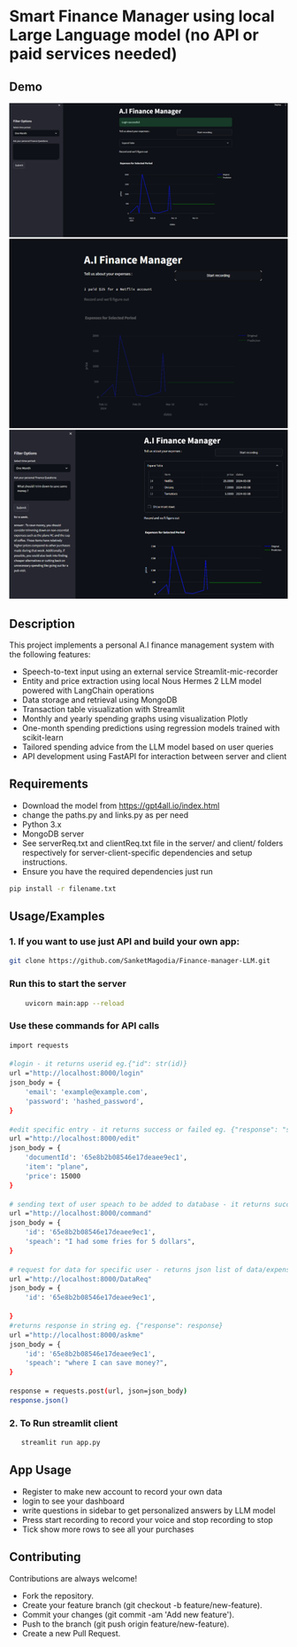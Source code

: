 
# Smart Finance Manager using local Large Language model (no API or paid services needed)


## Demo
![alt text](https://github.com/SanketMagodia/Finance-manager-LLM/blob/master/images/1.png)
![alt text](https://github.com/SanketMagodia/Finance-manager-LLM/blob/master/images/2.png)
![alt text](https://github.com/SanketMagodia/Finance-manager-LLM/blob/master/images/3.png)
## Description

This project implements a personal A.I finance management system with the following features:

- Speech-to-text input using an external service Streamlit-mic-recorder
- Entity and price extraction using local Nous Hermes 2 LLM model powered with LangChain operations 
- Data storage and retrieval using MongoDB
- Transaction table visualization with Streamlit
- Monthly and yearly spending graphs using visualization Plotly
- One-month spending predictions using regression models trained with scikit-learn
- Tailored spending advice from the LLM model based on user queries
- API development using FastAPI for interaction between server and client














## Requirements
- Download the model from https://gpt4all.io/index.html
- change the paths.py and links.py as per need
- Python 3.x
- MongoDB server
- See serverReq.txt and clientReq.txt file in the server/ and client/ folders respectively for server-client-specific dependencies and setup instructions.
- Ensure you have the required dependencies 
just run 
```bash
pip install -r filename.txt
```

## Usage/Examples

### 1. If you want to use just API and build your own app:
```bash
git clone https://github.com/SanketMagodia/Finance-manager-LLM.git
```
### Run this to start the server
```bash
    uvicorn main:app --reload
```
###  Use these commands for API calls
``` bash
import requests

#login - it returns userid eg.{"id": str(id)}
url ="http://localhost:8000/login"
json_body = {
    'email': 'example@example.com',
    'password': 'hashed_password',
}

#edit specific entry - it returns success or failed eg. {"response": "success"}
url ="http://localhost:8000/edit"
json_body = {
    'documentId': '65e8b2b08546e17deaee9ec1',
    'item': "plane",
    'price': 15000
}

# sending text of user speach to be added to database - it returns success or failed eg. {"response": "success"}
url ="http://localhost:8000/command"
json_body = {
    'id': '65e8b2b08546e17deaee9ec1',
    'speach': "I had some fries for 5 dollars",
}

# request for data for specific user - returns json list of data/expenses
url ="http://localhost:8000/DataReq"
json_body = {
    'id': '65e8b2b08546e17deaee9ec1',
    
}
#returns response in string eg. {"response": response}
url ="http://localhost:8000/askme" 
json_body = {
    'id': '65e8b2b08546e17deaee9ec1',
    'speach': "where I can save money?",
}

response = requests.post(url, json=json_body)
response.json()
```
### 2. To Run streamlit client
``` bash
   streamlit run app.py
```






## App Usage
- Register to make new account to record your own data
- login to see your dashboard
- write questions in sidebar to get personalized answers by LLM model
- Press start recording to record your voice and stop recording to stop
- Tick show more rows to see all your purchases

## Contributing

Contributions are always welcome!
- Fork the repository.
- Create your feature branch (git checkout -b feature/new-feature).
- Commit your changes (git commit -am 'Add new feature').
- Push to the branch (git push origin feature/new-feature).
- Create a new Pull Request.

